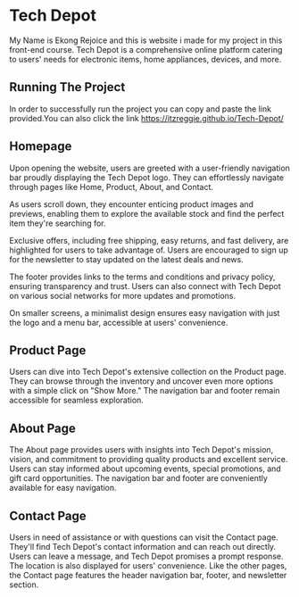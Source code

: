 # Tech Depot

My Name is Ekong Rejoice and this is website i made for my project in this front-end course.
Tech Depot is a comprehensive online platform catering to users' needs for electronic items, home appliances, devices, and more.

## Running The Project
In order to successfully run the project you can copy and paste the link provided.You can also click the link
https://itzreggie.github.io/Tech-Depot/

## Homepage

Upon opening the website, users are greeted with a user-friendly navigation bar proudly displaying the Tech Depot logo. They can effortlessly navigate through pages like Home, Product, About, and Contact.

As users scroll down, they encounter enticing product images and previews, enabling them to explore the available stock and find the perfect item they're searching for.

Exclusive offers, including free shipping, easy returns, and fast delivery, are highlighted for users to take advantage of. Users are encouraged to sign up for the newsletter to stay updated on the latest deals and news.

The footer provides links to the terms and conditions and privacy policy, ensuring transparency and trust. Users can also connect with Tech Depot on various social networks for more updates and promotions.

On smaller screens, a minimalist design ensures easy navigation with just the logo and a menu bar, accessible at users' convenience.

## Product Page

Users can dive into Tech Depot's extensive collection on the Product page. They can browse through the inventory and uncover even more options with a simple click on "Show More." The navigation bar and footer remain accessible for seamless exploration.

## About Page

The About page provides users with insights into Tech Depot's mission, vision, and commitment to providing quality products and excellent service. Users can stay informed about upcoming events, special promotions, and gift card opportunities. The navigation bar and footer are conveniently available for easy navigation.

## Contact Page

Users in need of assistance or with questions can visit the Contact page. They'll find Tech Depot's contact information and can reach out directly. Users can leave a message, and Tech Depot promises a prompt response. The location is also displayed for users' convenience. Like the other pages, the Contact page features the header navigation bar, footer, and newsletter section.
